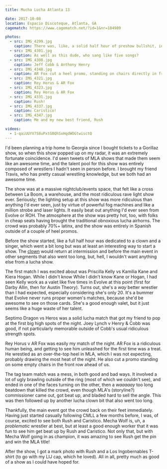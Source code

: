 ```yaml
---
title: Mucha Lucha Atlanta 13

date: 2017-10-08
location: Espacio Discoteque, Atlanta, GA
cagematch: https://www.cagematch.net/?id=1&nr=184989

photos:
  - src: IMG_4299.jpg
    caption: There was, like, a solid half hour of preshow bullshit, including, of course, a lucha clown
  - src: IMG_4301.jpg
    caption: As well as this dude, who sang like five songs?
  - src: IMG_4308.jpg
    caption: Jeff Cobb & Anthony Henry
  - src: IMG_4348.jpg
    caption: AR Fox cut a heel promo, standing on chairs directly in front of us
  - src: IMG_4321.jpg
    caption: Rey Horus & AR Fox
  - src: IMG_4323.jpg
    caption: Rey Horus & AR Fox
  - src: IMG_4331.jpg
    caption: Rush!
  - src: IMG_4337.jpg
    caption: Caristico!
  - src: IMG_4347.jpg
    caption: Me and my new best friend, Rush

videos:
  - 1-qaiUUYV7S8uPxtG0QhSxHqdWOGtwisctQ
---
```


I'd been planning a trip home to Georgia since I bought tickets to a Gorillaz show, so when this show popped up on my radar, it was an extremely fortunate coincidence. I'd seen tweets of MLA shows that made them seem like an awesome time, and the talent pool for this show was entirely composed of wrestlers I hadn't seen in person before. I brought my friend Travis, who has pretty casual wrestling knowledge, but we both had an awesome time.

The show was at a massive nightclub/events space, that felt like a cross between La Boom, a warehouse, and the most ridiculous rave light show ever. Seriously; the lighting setup at this show was more ridiculous than anything I'd ever seen, just by virtue of powerful fog machines and like a million strobe and laser lights. It easily beat out anything I'd ever seen from Evolve or ROH. The atmosphere at the show was pretty hot, too, with folks in cheap seats having brought the traditional obnoxious lucha airhorns. The crowd was probably 70%+ latinx, and the show was entirely in Spanish outside of a couple of heel promos.

Before the show started, like a full half hour was dedicated to a clown and a singer, which went a bit long but was at least an interesting way to start a show. The [clown](/clown) would return at intermission and before the main event in other segments that also went too long, but, hell, I wouldn't want anything else from a lucha show.

The first match I was excited about was Priscilla Kelly vs Kamilia Kane and Kiera Hogan. While I didn't know While I didn't know Kane or Hogan, I had seen Kelly work as a valet like five times in Evolve at this point (first for Darby Allin, then for Austin Theory). Turns out, she's a _way_ better wrestler than I had expected, especially considering she's only 20. It's a bummer that Evolve never runs proper women's matches, because she'd be awesome to see on those cards. She's a good enough valet, but it just seems like a huge waste of her talent.

Septimo Dragon vs Heros was a solid lucha match that got my friend to pop at the first big high spots of the night. Joey Lynch v Henry & Cobb was good, if not particularly memorable outside of Cobb's usual ridiculous strength spots.

Rey Horus v AR Fox was easily my match of the night. AR Fox is a ridiculous human being, and getting to see him unleashed for the first time was a treat. He wrestled as an over-the-top heel in MLA, which I was not expecting, probably drawing the most heat of the night. He also cut a promo standing on some empty chairs in the front row ahead of us.

The tag team match was a mess, in both good and bad ways. It involved a lot of ugly brawling outside of the ring (most of which we couldn't see), and ended in one of the faces turning on the other, then a _waaaaay_ too long beatdown that killed the crowd, even though MLA's (storyline?) commissioner came out, got beat up, and bladed hard to sell the angle. This was then followed up by another lucha clown bit that also went too long.

Thankfully, the main event got the crowd back on their feet immediately. Having just started casually following CMLL a few months before, I was, of course, excited to see both Rush and Caristico. Mecha Wolf is, uh, a _problematic_ wrestler at best, but at least a good enough worker that it was fun to see him get beat up by Rush and Caristico. Not only that, but with Mecha Wolf going in as champion, it was amazing to see Rush get the pin and win the MLA title!

After the show, I got a mark photo with Rush and a Los Ingobernables T-shirt (to go with my LIJ cap, which he loved). All in all, pretty much as good of a show as I could have hoped for.

